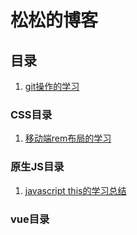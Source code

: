 # 松松的博客

## 目录

1. [git操作的学习](https://github.com/DengSongsong/Blogs/issues/1)

### CSS目录
1. [移动端rem布局的学习](https://github.com/DengSongsong/Blogs/issues/3)

### 原生JS目录
1. [javascript this的学习总结](https://github.com/DengSongsong/Blogs/issues/2)

### vue目录